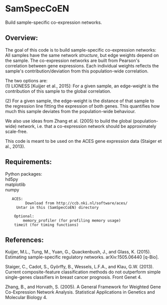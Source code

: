 # SamSpecCoEN
Build sample-specific co-expression networks.


Overview:
---------
The goal of this code is to build sample-specific co-expression networks: 
All samples have the same network *structure*, but edge weights depend on the sample.
The co-expression networks are built from Pearson's correlation between gene expressions.
Each individual weights reflects the sample's contribution/deviation from this population-wide correlation.

The two options are:  
(1) LIONESS [Kuijjer et al., 2015]: For a given sample, an edge-weight is the contribution of this sample to the global correlation.  

(2) For a given sample, the edge-weight is the distance of that sample to the regression line fitting the expression of both genes. This quantifies how much this sample deviates from the population-wide behaviour.  

We also use ideas from Zhang et al. (2005) to build the global (population-wide) network, i.e. that a co-expression network should be approximately scale-free.  

This code is meant to be used on the ACES gene expression data (Staiger et al., 2013).  


Requirements:
-------------
Python packages:  
       hd5py  
       matplotlib  
       numpy  

       ACES:	
       	     Download from http://ccb.nki.nl/software/aces/  
	     Untar in this (SamSpecCoEN) directory

        Optional:
            memory_profiler (for profiling memory usage)
	    timeit (for timing functions)


References:  
-----------
Kuijjer, M.L., Tung, M., Yuan, G., Quackenbush, J., and Glass, K. (2015). Estimating sample-specific regulatory networks. arXiv:1505.06440 [q-Bio].  
  
Staiger, C., Cadot, S., Györffy, B., Wessels, L.F.A., and Klau, G.W. (2013). Current composite-feature classification methods do not outperform simple single-genes classifiers in breast cancer prognosis. Front Genet 4.  
  
Zhang, B., and Horvath, S. (2005). A General Framework for Weighted Gene Co-Expression Network Analysis. Statistical Applications in Genetics and Molecular Biology 4.

